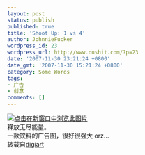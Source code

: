 ```yaml
---
layout: post
status: publish
published: true
title: 'Shoot Up: 1 vs 4'
author: JohnnieFucker
wordpress_id: 23
wordpress_url: http://www.oushit.com/?p=23
date: '2007-11-30 23:21:24 +0800'
date_gmt: '2007-11-30 15:21:24 +0800'
category: Some Words
tags:
- 广告
- 创意
comments: []
---
```

<p><a href="http://www.digiart.cn/attachment.php?fid=1737" target="_blank"><img src="http://www.digiart.cn/attachment.php?fid=1737" class="insertimage" alt="点击在新窗口中浏览此图片" title="点击在新窗口中浏览此图片" border="0" /></a><br />
释放无尽能量。<br />
一款饮料的广告图，很好很强大 orz...<br />
转载自<a href="http://www.digiart.cn/post/1634" target="_blank">digiart</a></p>
